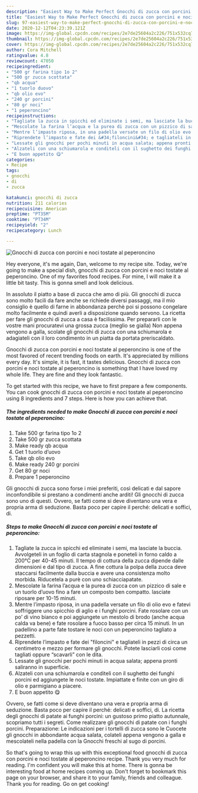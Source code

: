 ```yaml
---
description: "Easiest Way to Make Perfect Gnocchi di zucca con porcini e noci tostate al peperoncino"
title: "Easiest Way to Make Perfect Gnocchi di zucca con porcini e noci tostate al peperoncino"
slug: 97-easiest-way-to-make-perfect-gnocchi-di-zucca-con-porcini-e-noci-tostate-al-peperoncino
date: 2020-12-12T04:23:39.121Z
image: https://img-global.cpcdn.com/recipes/2e7de25604a2c226/751x532cq70/gnocchi-di-zucca-con-porcini-e-noci-tostate-al-peperoncino-recipe-main-photo.jpg
thumbnail: https://img-global.cpcdn.com/recipes/2e7de25604a2c226/751x532cq70/gnocchi-di-zucca-con-porcini-e-noci-tostate-al-peperoncino-recipe-main-photo.jpg
cover: https://img-global.cpcdn.com/recipes/2e7de25604a2c226/751x532cq70/gnocchi-di-zucca-con-porcini-e-noci-tostate-al-peperoncino-recipe-main-photo.jpg
author: Cora Mitchell
ratingvalue: 4.8
reviewcount: 47050
recipeingredient:
- "500 gr farina tipo 1o 2"
- "500 gr zucca scottata"
- "qb acqua"
- "1 tuorlo duovo"
- "qb olio evo"
- "240 gr porcini"
- "80 gr noci"
- "1 peperoncino"
recipeinstructions:
- "Tagliate la zucca in spicchi ed eliminate i semi, ma lasciate la buccia. Avvolgeteli in un foglio di carta stagnola e poneteli in forno caldo a 200°C per 40-45 minuti. Il tempo di cottura della zucca dipende dalle dimensioni e dal tipo di zucca. A fine cottura la polpa della zucca deve staccarsi facilmente dalla buccia e avere una consistenza molto morbida. Riducetela a purè con uno schiacciapatate."
- "Mescolate la farina l’acqua e la purea di zucca con un pizzico di sale e un tuorlo d’uovo fino a fare un composto ben compatto. lasciate riposare per 10-15 minuti."
- "Mentre l’impasto riposa, in una padella versate un filo di olio evo e fatevi soffriggere uno spicchio di aglio e i funghi porcini. Fate rosolare con un po’ di vino bianco e poi aggiungete un mestolo di brodo (anche acqua calda va bene) e fate rosolare a fuoco basso per circa 15 minuti. In un padellino a parte fate tostare le noci con un peperoncino tagliato a pezzetti."
- "Riprendete l’impasto e fate dei &#34;filoncini&#34; e tagliateli in pezzi di circa un centimetro e mezzo per formare gli gnocchi. Potete lasciarli così come tagliati oppure “scavarli” con le dita."
- "Lessate gli gnocchi per pochi minuti in acqua salata; appena pronti saliranno in superficie."
- "Alzateli con una schiumarola e conditeli con il sughetto dei funghi porcini ed aggiungete le noci tostate. Impiattate e finite con un giro di olio e parmigiano a piacere."
- "E buon appetito 😋"
categories:
- Recipe
tags:
- gnocchi
- di
- zucca

katakunci: gnocchi di zucca 
nutrition: 211 calories
recipecuisine: American
preptime: "PT35M"
cooktime: "PT34M"
recipeyield: "2"
recipecategory: Lunch

---
```



![Gnocchi di zucca con porcini e noci tostate al peperoncino](https://img-global.cpcdn.com/recipes/2e7de25604a2c226/751x532cq70/gnocchi-di-zucca-con-porcini-e-noci-tostate-al-peperoncino-recipe-main-photo.jpg)

Hey everyone, it's me again, Dan, welcome to my recipe site. Today, we're going to make a special dish, gnocchi di zucca con porcini e noci tostate al peperoncino. One of my favorites food recipes. For mine, I will make it a little bit tasty. This is gonna smell and look delicious.

In assoluto il piatto a base di zucca che amo di più. Gli gnocchi di zucca sono molto facili da fare anche se richiede diversi passaggi, ma il mio consiglio è quello di farne in abbondanza perchè poi si possono congelare molto facilmente e quindi averli a disposizione quando servono. La ricetta per fare gli gnocchi di zucca a casa è facilissima. Per prepararli con le vostre mani procuratevi una grossa zucca (meglio se gialla) Non appena vengono a galla, scolate gli gnocchi di zucca con una schiumarola e adagiateli con il loro condimento in un piatta da portata preriscaldato.

Gnocchi di zucca con porcini e noci tostate al peperoncino is one of the most favored of recent trending foods on earth. It's appreciated by millions every day. It's simple, it is fast, it tastes delicious. Gnocchi di zucca con porcini e noci tostate al peperoncino is something that I have loved my whole life. They are fine and they look fantastic.


To get started with this recipe, we have to first prepare a few components. You can cook gnocchi di zucca con porcini e noci tostate al peperoncino using 8 ingredients and 7 steps. Here is how you can achieve that.

<!--inarticleads1-->

##### The ingredients needed to make Gnocchi di zucca con porcini e noci tostate al peperoncino:

1. Take 500 gr farina tipo 1o 2
1. Take 500 gr zucca scottata
1. Make ready qb acqua
1. Get 1 tuorlo d’uovo
1. Take qb olio evo
1. Make ready 240 gr porcini
1. Get 80 gr noci
1. Prepare 1 peperoncino


Gli gnocchi di zucca sono forse i miei preferiti, così delicati e dal sapore inconfondibile si prestano a condimenti anche arditi! Gli gnocchi di zucca sono uno di questi. Ovvero, se fatti come si deve diventano una vera e propria arma di seduzione. Basta poco per capire il perché: delicati e soffici, di. 

<!--inarticleads2-->

##### Steps to make Gnocchi di zucca con porcini e noci tostate al peperoncino:

1. Tagliate la zucca in spicchi ed eliminate i semi, ma lasciate la buccia. Avvolgeteli in un foglio di carta stagnola e poneteli in forno caldo a 200°C per 40-45 minuti. Il tempo di cottura della zucca dipende dalle dimensioni e dal tipo di zucca. A fine cottura la polpa della zucca deve staccarsi facilmente dalla buccia e avere una consistenza molto morbida. Riducetela a purè con uno schiacciapatate.
1. Mescolate la farina l’acqua e la purea di zucca con un pizzico di sale e un tuorlo d’uovo fino a fare un composto ben compatto. lasciate riposare per 10-15 minuti.
1. Mentre l’impasto riposa, in una padella versate un filo di olio evo e fatevi soffriggere uno spicchio di aglio e i funghi porcini. Fate rosolare con un po’ di vino bianco e poi aggiungete un mestolo di brodo (anche acqua calda va bene) e fate rosolare a fuoco basso per circa 15 minuti. In un padellino a parte fate tostare le noci con un peperoncino tagliato a pezzetti.
1. Riprendete l’impasto e fate dei &#34;filoncini&#34; e tagliateli in pezzi di circa un centimetro e mezzo per formare gli gnocchi. Potete lasciarli così come tagliati oppure “scavarli” con le dita.
1. Lessate gli gnocchi per pochi minuti in acqua salata; appena pronti saliranno in superficie.
1. Alzateli con una schiumarola e conditeli con il sughetto dei funghi porcini ed aggiungete le noci tostate. Impiattate e finite con un giro di olio e parmigiano a piacere.
1. E buon appetito 😋


Ovvero, se fatti come si deve diventano una vera e propria arma di seduzione. Basta poco per capire il perché: delicati e soffici, di. La ricetta degli gnocchi di patate ai funghi porcini: un gustoso primo piatto autunnale, scopriamo tutti i segreti. Come realizzare gli gnocchi di patate con i funghi porcini. Preparazione: Le indicazioni per i tortelli di zucca sono le Cuocete gli gnocchi in abbondante acqua salata, colateli appena vengono a galla e mescolateli nella padella con la Gnocchi freschi al sugo di porcini. 

So that's going to wrap this up with this exceptional food gnocchi di zucca con porcini e noci tostate al peperoncino recipe. Thank you very much for reading. I'm confident you will make this at home. There is gonna be interesting food at home recipes coming up. Don't forget to bookmark this page on your browser, and share it to your family, friends and colleague. Thank you for reading. Go on get cooking!
